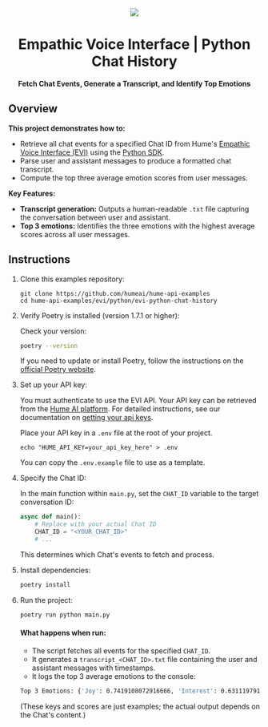 <div align="center">
  <img src="https://storage.googleapis.com/hume-public-logos/hume/hume-banner.png">
  <h1>Empathic Voice Interface | Python Chat History</h1>
  <p>
    <strong>Fetch Chat Events, Generate a Transcript, and Identify Top Emotions</strong>
  </p>
</div>

## Overview

**This project demonstrates how to:**

- Retrieve all chat events for a specified Chat ID from Hume's [Empathic Voice Interface (EVI)](https://dev.hume.ai/docs/empathic-voice-interface-evi/overview) using the [Python SDK](https://github.com/HumeAI/hume-python-sdk).
- Parse user and assistant messages to produce a formatted chat transcript.
- Compute the top three average emotion scores from user messages.

**Key Features:**

- **Transcript generation:** Outputs a human-readable `.txt` file capturing the conversation between user and assistant.
- **Top 3 emotions:** Identifies the three emotions with the highest average scores across all user messages.

## Instructions

1. Clone this examples repository:

    ```shell
    git clone https://github.com/humeai/hume-api-examples
    cd hume-api-examples/evi/python/evi-python-chat-history
    ```

2. Verify Poetry is installed (version 1.7.1 or higher):

    Check your version:
    ```sh
    poetry --version
    ```

    If you need to update or install Poetry, follow the instructions on the [official Poetry website](https://python-poetry.org/).

3. Set up your API key:

    You must authenticate to use the EVI API. Your API key can be retrieved from the [Hume AI platform](https://platform.hume.ai/settings/keys). For detailed instructions, see our documentation on [getting your api keys](https://dev.hume.ai/docs/introduction/api-key).
  
    Place your API key in a `.env` file at the root of your project.

    ```shell
    echo "HUME_API_KEY=your_api_key_here" > .env
    ```

    You can copy the `.env.example` file to use as a template.

4. Specify the Chat ID:

    In the main function within `main.py`, set the `CHAT_ID` variable to the target conversation ID:

    ```python
    async def main():
        # Replace with your actual Chat ID
        CHAT_ID = "<YOUR_CHAT_ID>"
        # ...
    ```

    This determines which Chat's events to fetch and process.

5. Install dependencies:
    ```sh
    poetry install
    ```

6. Run the project:
    ```sh
    poetry run python main.py
    ```

    #### What happens when run:

    - The script fetches all events for the specified `CHAT_ID`.
    - It generates a `transcript_<CHAT_ID>.txt` file containing the user and assistant messages with timestamps.
    - It logs the top 3 average emotions to the console:

    ```sh
    Top 3 Emotions: {'Joy': 0.7419108072916666, 'Interest': 0.63111979166666666, 'Amusement': 0.63061116536458334}
    ```

    (These keys and scores are just examples; the actual output depends on the Chat's content.)